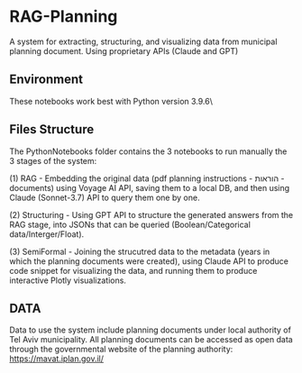 # RAG-Planning
A system for extracting, structuring, and visualizing data from municipal planning document. Using proprietary APIs (Claude and GPT)

## Environment
These notebooks work best with Python version 3.9.6\


## Files Structure
The PythonNotebooks folder contains the 3 notebooks to run manually the 3 stages of the system:

  (1) RAG - Embedding the original data (pdf planning instructions - הוראות - documents) using Voyage AI API, saving them to a local DB, and then using Claude (Sonnet-3.7) API to query them one by one. 
  
  (2) Structuring - Using GPT API to structure the generated answers from the RAG stage, into JSONs that can be queried (Boolean/Categorical data/Interger/Float). 
  
  (3) SemiFormal - Joining the strucutred data to the metadata (years in which the planning documents were created), using Claude API to produce code snippet for visualizing the data, and running them to produce interactive Plotly visualizations. 

## DATA 
Data to use the system include planning documents under local authority of Tel Aviv municipality. All planning documents can be accessed as open data through the governmental website of the planning authority: https://mavat.iplan.gov.il/
